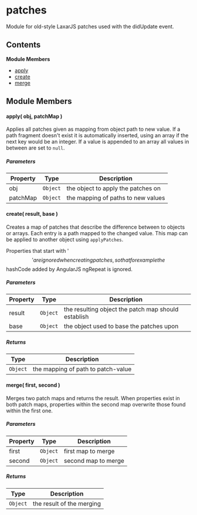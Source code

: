 
# patches

Module for old-style LaxarJS patches used with the didUpdate event.

## Contents

**Module Members**
- [apply](#apply)
- [create](#create)
- [merge](#merge)

## Module Members
#### <a name="apply"></a>apply( obj, patchMap )
Applies all patches given as mapping from object path to new value. If a path fragment doesn't exist
it is automatically inserted, using an array if the next key would be an integer. If a value is
appended to an array all values in between are set to `null`.

##### Parameters
| Property | Type | Description |
| -------- | ---- | ----------- |
| obj | `Object` |  the object to apply the patches on |
| patchMap | `Object` |  the mapping of paths to new values |

#### <a name="create"></a>create( result, base )
Creates a map of patches that describe the difference between to objects or arrays. Each entry is a
path mapped to the changed value. This map can be applied to another object using `applyPatches`.

Properties that start with '$$' are ignored when creating patches, so that for example the $$hashCode
added by AngularJS ngRepeat is ignored.

##### Parameters
| Property | Type | Description |
| -------- | ---- | ----------- |
| result | `Object` |  the resulting object the patch map should establish |
| base | `Object` |  the object used to base the patches upon |

##### Returns
| Type | Description |
| ---- | ----------- |
| `Object` |  the mapping of path to patch-value |

#### <a name="merge"></a>merge( first, second )
Merges two patch maps and returns the result. When properties exist in both patch maps, properties
within the second map overwrite those found within the first one.

##### Parameters
| Property | Type | Description |
| -------- | ---- | ----------- |
| first | `Object` |  first map to merge |
| second | `Object` |  second map to merge |

##### Returns
| Type | Description |
| ---- | ----------- |
| `Object` |  the result of the merging |
